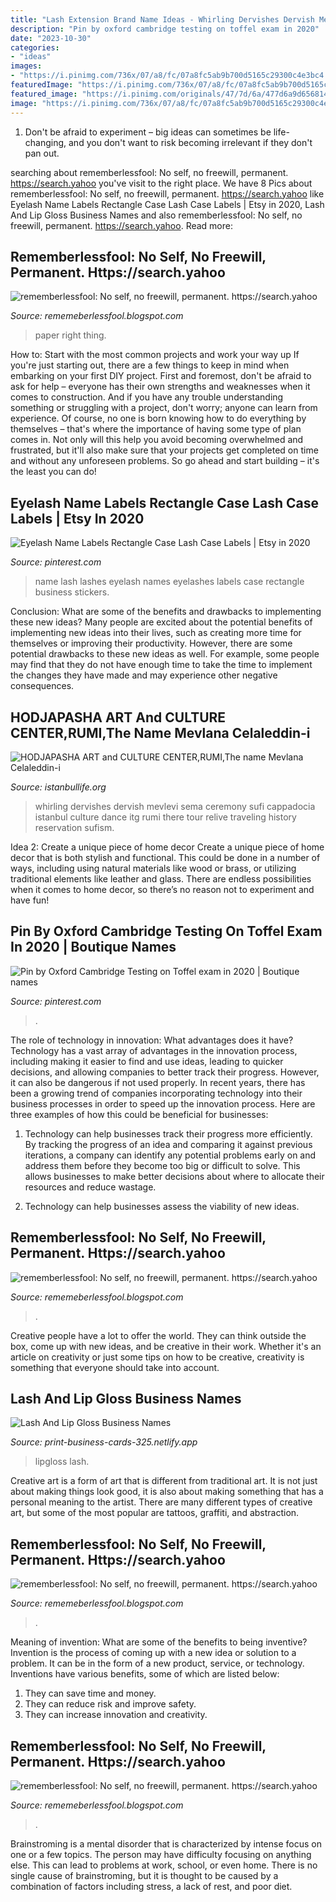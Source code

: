 ```yaml
---
title: "Lash Extension Brand Name Ideas - Whirling Dervishes Dervish Mevlevi Sema Ceremony Sufi Cappadocia Istanbul Culture Dance Itg Rumi There Tour Relive Traveling History Reservation Sufism"
description: "Pin by oxford cambridge testing on toffel exam in 2020"
date: "2023-10-30"
categories:
- "ideas"
images:
- "https://i.pinimg.com/736x/07/a8/fc/07a8fc5ab9b700d5165c29300c4e3bc4.jpg"
featuredImage: "https://i.pinimg.com/736x/07/a8/fc/07a8fc5ab9b700d5165c29300c4e3bc4.jpg"
featured_image: "https://i.pinimg.com/originals/47/7d/6a/477d6a9d65681468fb840931bcc56d59.png"
image: "https://i.pinimg.com/736x/07/a8/fc/07a8fc5ab9b700d5165c29300c4e3bc4.jpg"
---
```



1. Don't be afraid to experiment – big ideas can sometimes be life-changing, and you don't want to risk becoming irrelevant if they don't pan out.

	

		
searching about rememberlessfool: No self, no freewill, permanent. https://search.yahoo you've visit to the right place. We have 8 Pics about rememberlessfool: No self, no freewill, permanent. https://search.yahoo like Eyelash Name Labels Rectangle Case Lash Case Labels | Etsy in 2020, Lash And Lip Gloss Business Names and also rememberlessfool: No self, no freewill, permanent. https://search.yahoo. Read more:
		
    
## Rememberlessfool: No Self, No Freewill, Permanent. Https://search.yahoo

<img loading=lazy src="https://1.bp.blogspot.com/-JGTqpxkpSBw/Xjn72z70M5I/AAAAAAAAcUY/0qwb-tXAPf8z1JGu1WwUBCHjAFCougPfgCLcBGAsYHQ/s1600/Untitled285.png" onerror="this.onerror=null;this.src='https://tse3.mm.bing.net/th?id=OIP.E0vpHRmWHzCtZhErewgyOgHaEK&amp;pid=15.1';" alt="rememberlessfool: No self, no freewill, permanent. https://search.yahoo">

_Source: rememeberlessfool.blogspot.com_

>paper right thing. 

	

How to: Start with the most common projects and work your way up
If you're just starting out, there are a few things to keep in mind when embarking on your first DIY project. First and foremost, don't be afraid to ask for help – everyone has their own strengths and weaknesses when it comes to construction. And if you have any trouble understanding something or struggling with a project, don't worry; anyone can learn from experience.
Of course, no one is born knowing how to do everything by themselves – that's where the importance of having some type of plan comes in. Not only will this help you avoid becoming overwhelmed and frustrated, but it'll also make sure that your projects get completed on time and without any unforeseen problems. So go ahead and start building – it's the least you can do!

    
## Eyelash Name Labels Rectangle Case Lash Case Labels | Etsy In 2020

<img loading=lazy src="https://i.pinimg.com/736x/07/a8/fc/07a8fc5ab9b700d5165c29300c4e3bc4.jpg" onerror="this.onerror=null;this.src='https://tse1.mm.bing.net/th?id=OIP.P2fTTRa9T4uEgVRIsf6MtwHaHF&amp;pid=15.1';" alt="Eyelash Name Labels Rectangle Case Lash Case Labels | Etsy in 2020">

_Source: pinterest.com_

>name lash lashes eyelash names eyelashes labels case rectangle business stickers. 

	

Conclusion: What are some of the benefits and drawbacks to implementing these new ideas?
Many people are excited about the potential benefits of implementing new ideas into their lives, such as creating more time for themselves or improving their productivity. However, there are some potential drawbacks to these new ideas as well. For example, some people may find that they do not have enough time to take the time to implement the changes they have made and may experience other negative consequences.

    
## HODJAPASHA ART And CULTURE CENTER,RUMI,The Name Mevlana Celaleddin-i

<img loading=lazy src="http://www.istanbullife.org/hodjapasha-culture-center/hodjapasha-dervish-show4-small.jpg" onerror="this.onerror=null;this.src='https://tse4.mm.bing.net/th?id=OIP.rKBOiF7-j_L8PATMJQvbBgAAAA&amp;pid=15.1';" alt="HODJAPASHA ART and CULTURE CENTER,RUMI,The name Mevlana Celaleddin-i">

_Source: istanbullife.org_

>whirling dervishes dervish mevlevi sema ceremony sufi cappadocia istanbul culture dance itg rumi there tour relive traveling history reservation sufism. 

	

Idea 2: Create a unique piece of home decor
Create a unique piece of home decor that is both stylish and functional. This could be done in a number of ways, including using natural materials like wood or brass, or utilizing traditional elements like leather and glass. There are endless possibilities when it comes to home decor, so there’s no reason not to experiment and have fun!

    
## Pin By Oxford Cambridge Testing On Toffel Exam In 2020 | Boutique Names

<img loading=lazy src="https://i.pinimg.com/originals/47/7d/6a/477d6a9d65681468fb840931bcc56d59.png" onerror="this.onerror=null;this.src='https://tse1.mm.bing.net/th?id=OIP.v-TYb8VElgzX3LeEeiQRVAAAAA&amp;pid=15.1';" alt="Pin by Oxford Cambridge Testing on Toffel exam in 2020 | Boutique names">

_Source: pinterest.com_

>. 

	

The role of technology in innovation: What advantages does it have?
Technology has a vast array of advantages in the innovation process, including making it easier to find and use ideas, leading to quicker decisions, and allowing companies to better track their progress. However, it can also be dangerous if not used properly. In recent years, there has been a growing trend of companies incorporating technology into their business processes in order to speed up the innovation process. Here are three examples of how this could be beneficial for businesses: 
1) Technology can help businesses track their progress more efficiently. By tracking the progress of an idea and comparing it against previous iterations, a company can identify any potential problems early on and address them before they become too big or difficult to solve. This allows businesses to make better decisions about where to allocate their resources and reduce wastage. 

2) Technology can help businesses assess the viability of new ideas.

    
## Rememberlessfool: No Self, No Freewill, Permanent. Https://search.yahoo

<img loading=lazy src="https://1.bp.blogspot.com/-PFsnpVk_dL4/XkHvB3dar8I/AAAAAAAAclA/aPQLMYwuSbw5uON040Q9_DEqwhYK1e8CACLcBGAsYHQ/s1600/Untitled430.png" onerror="this.onerror=null;this.src='https://tse1.mm.bing.net/th?id=OIP.O7__VeO_Iysmd6yZRBpOqgHaEK&amp;pid=15.1';" alt="rememberlessfool: No self, no freewill, permanent. https://search.yahoo">

_Source: rememeberlessfool.blogspot.com_

>. 

	

Creative people have a lot to offer the world. They can think outside the box, come up with new ideas, and be creative in their work. Whether it's an article on creativity or just some tips on how to be creative, creativity is something that everyone should take into account.

    
## Lash And Lip Gloss Business Names

<img loading=lazy src="https://i.pinimg.com/originals/7c/0c/8a/7c0c8a01ed2098109cd508f323c71353.jpg" onerror="this.onerror=null;this.src='https://tse1.mm.bing.net/th?id=OIP.9Pe0FRG6AoNvk6DM-caghQHaH-&amp;pid=15.1';" alt="Lash And Lip Gloss Business Names">

_Source: print-business-cards-325.netlify.app_

>lipgloss lash. 

	

Creative art is a form of art that is different from traditional art. It is not just about making things look good, it is also about making something that has a personal meaning to the artist. There are many different types of creative art, but some of the most popular are tattoos, graffiti, and abstraction.

    
## Rememberlessfool: No Self, No Freewill, Permanent. Https://search.yahoo

<img loading=lazy src="https://1.bp.blogspot.com/-0gX9IUaxeQQ/Xd8Z5HLfjNI/AAAAAAAAbjw/N2v4cfHu4vYe64CQ6CjFnfp32k3KrEdcwCLcBGAsYHQ/s1600/Untitled29.png" onerror="this.onerror=null;this.src='https://tse4.mm.bing.net/th?id=OIP.3UPfBeRKplD8gitwODuSBgHaEK&amp;pid=15.1';" alt="rememberlessfool: No self, no freewill, permanent. https://search.yahoo">

_Source: rememeberlessfool.blogspot.com_

>. 

	

Meaning of invention: What are some of the benefits to being inventive?
Invention is the process of coming up with a new idea or solution to a problem. It can be in the form of a new product, service, or technology. Inventions have various benefits, some of which are listed below: 
1. They can save time and money.
2. They can reduce risk and improve safety. 
3. They can increase innovation and creativity.

    
## Rememberlessfool: No Self, No Freewill, Permanent. Https://search.yahoo

<img loading=lazy src="https://1.bp.blogspot.com/-CyaricRHEkw/XgvbtisTh_I/AAAAAAAAb2I/ZY_ewffLqYc-z7PxA_6197drchPKe0abQCLcBGAsYHQ/s1600/Untitled114.png" onerror="this.onerror=null;this.src='https://tse4.mm.bing.net/th?id=OIP.jHh1chWUF4j1cPWiMK4MUAHaEK&amp;pid=15.1';" alt="rememberlessfool: No self, no freewill, permanent. https://search.yahoo">

_Source: rememeberlessfool.blogspot.com_

>. 

	

Brainstroming is a mental disorder that is characterized by intense focus on one or a few topics. The person may have difficulty focusing on anything else. This can lead to problems at work, school, or even home. There is no single cause of brainstroming, but it is thought to be caused by a combination of factors including stress, a lack of rest, and poor diet.

